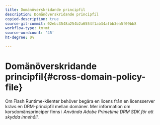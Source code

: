 ```yaml
---
title: Domänöverskridande principfil
description: Domänöverskridande principfil
copied-description: true
source-git-commit: 02ebc3548a254b2a6554f1ab34afbb3ea5f09bb8
workflow-type: tm+mt
source-wordcount: '45'
ht-degree: 0%

---
```


# Domänöverskridande principfil{#cross-domain-policy-file}

Om Flash Runtime-klienter behöver begära en licens från en licensserver krävs en DRM-principfil mellan domäner. Mer information om korsdomänsprinciper finns i *Använda Adobe Primetime DRM SDK för att skydda innehåll*.
